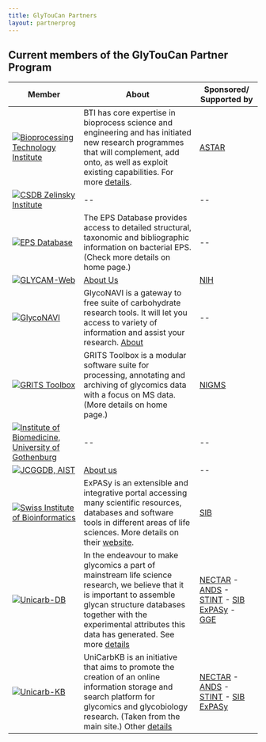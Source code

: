 ```yaml
---
title: GlyTouCan Partners
layout: partnerprog
---
```

## Current members of the GlyTouCan Partner Program

Member  | About | Sponsored/<br>Supported by 
-------- | --- | ------- 
[![Bioprocessing Technology Institute](https://www.a-star.edu.sg/Portals/38/BTI_Logo_RGB_sm.PNG)](https://www.a-star.edu.sg/bti/Research/Research-Groups/Analytics.aspx) | BTI has core expertise in bioprocess science and engineering and has initiated new research programmes that will complement, add onto, as well as exploit existing capabilities. For more [details](https://www.a-star.edu.sg/bti/About-Us/About-Us.aspx). | [ASTAR](https://www.a-star.edu.sg)
[![CSDB Zelinsky Institute](http://csdb.glycoscience.ru/images/csdb.gif)](http://csdb.glycoscience.ru) | -- | -- 
[![EPS Database](http://epsdatabase.com/images/homepage/logo.jpg)](http://epsdatabase.com) | The EPS Database provides access to detailed structural, taxonomic and bibliographic information on bacterial EPS. (Check more details on home page.) | -- 
[![GLYCAM-Web](http://glytoucan.github.io/images/Partner/partner-glycam.png)](http://glycam.org)| [About Us](http://glycam.org/docs/aboutus/) | [NIH](https://www.nih.gov/) 
[![GlycoNAVI](http://glytoucan.github.io/images/Partner/partner-glyconavi.png)](http://glyconavi.org) | GlycoNAVI is a gateway to free suite of carbohydrate research tools. It will let you access to variety of information and assist your research. [About](http://glyconavi.org/about.php) | -- 
[![GRITS Toolbox](http://glytoucan.github.io/images/Partner/partner-gritstoolbox.png)](http://www.grits-toolbox.org)| GRITS Toolbox is a modular software suite for processing, annotating and archiving of glycomics data with a focus on MS data. (More details on home page.) | [NIGMS](https://www.nigms.nih.gov/Pages/default.aspx) 
[![Institute of Biomedicine, University of Gothenburg](http://glytoucan.github.io/images/Partner/partner-biomedicine.png)](http://biomedicine.gu.se/biomedicine/research/niclas-karlsson) | -- | -- 
[![JCGGDB, AIST](http://glytoucan.github.io/images/Partner/partner-jcggdb.png)](http://jcggdb.jp) |  [About us](http://jcggdb.jp/seturitu_en.html) | -- 
[![Swiss Institute of Bioinformatics](http://glytoucan.github.io/images/Partner/partner-expasy.png)](http://www.expasy.org) | ExPASy is an extensible and integrative portal accessing many scientific resources, databases and software tools in different areas of life sciences. More details on their [website](http://www.expasy.org/about). | [SIB](http://www.sib.swiss/) 
[![Unicarb-DB](http://glytoucan.github.io/images/Partner/partner-unicarbdb.png)](http://unicarb-db.expasy.org) | In the endeavour to make glycomics a part of mainstream life science research, we believe that it is important to assemble glycan structure databases together with the experimental attributes this data has generated. See more [details](http://unicarb-db.expasy.org/about#sthash.lggrU6W7.dpuf) | [NECTAR](http://www.nectar.org.au) - [ANDS](http://www.ands.org.au) - [STINT](http://www.stint.se) - [SIB ExPASy](http://www.expasy.org) - [GGE](http://glycogastromics.biomedtrain.eu/cms) 
[![Unicarb-KB](http://glytoucan.github.io/images/Partner/partner-unicarbkb.png)](http://www.unicarbkb.org) | UniCarbKB is an initiative that aims to promote the creation of an online information storage and search platform for glycomics and glycobiology research. (Taken from the main site.) Other [details](https://academic.oup.com/nar/article/42/D1/D215/1052197/UniCarbKB-building-a-knowledge-platform-for) | [NECTAR](http://www.nectar.org.au) - [ANDS](http://www.ands.org.au) - [STINT](http://www.stint.se) - [SIB ExPASy](http://www.expasy.org)
